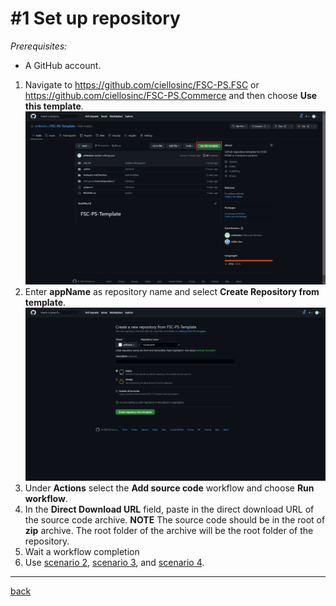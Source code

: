 # #1 Set up repository
*Prerequisites:* 
- A GitHub account.


1. Navigate to https://github.com/ciellosinc/FSC-PS.FSC or https://github.com/ciellosinc/FSC-PS.Commerce and then choose **Use this template**.
![Use this template](/Scenarios/images/1a.png)
1. Enter **appName** as repository name and select **Create Repository from template**.
![Add repo](/Scenarios/images/1b.png)
1. Under **Actions** select the **Add source code** workflow and choose **Run workflow**.
1. In the **Direct Download URL** field, paste in the direct download URL of the source code archive.
**NOTE** The source code should be in the root of **zip** archive. The root folder of the archive will be the root folder of the repository.
1. Wait a workflow completion
1. Use [scenario 2](ConfigureSettings.md), [scenario 3](SelfHostedGitHubRunner.md), and [scenario 4](SetupCICD.md).


---
[back](/README.md)
